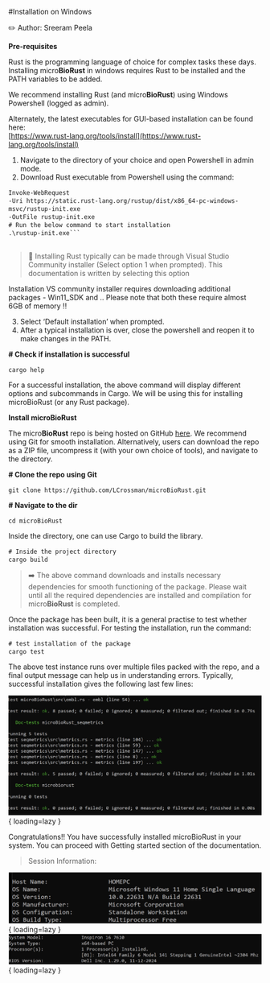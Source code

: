 #Installation on Windows

:pencil2:   Author: Sreeram Peela

**Pre-requisites**

Rust is the programming language of choice for complex tasks these days. Installing micro**BioRust**
in windows requires Rust to be installed and the PATH variables to be added.  

We recommend installing Rust (and micro**BioRust**) using Windows Powershell (logged as admin).  

Alternately, the latest executables for GUI-based installation can be found here:  
[https://www.rust-lang.org/tools/install](https://www.rust-lang.org/tools/install)

1. Navigate to the directory of your choice and open Powershell in admin mode.
2. Download Rust executable from Powershell using the command:  

```
Invoke-WebRequest
-Uri https://static.rust-lang.org/rustup/dist/x86_64-pc-windows-msvc/rustup-init.exe
-OutFile rustup-init.exe
# Run the below command to start installation
.\rustup-init.exe```
  
```
> :mega: Installing Rust typically can be made through Visual Studio Community installer (Select option 1 when prompted). This documentation is written by selecting this option  

Installation VS community installer requires downloading additional packages - Win11_SDK and .. Please note that both these require almost 6GB of memory !!  
  
3.  Select ‘Default installation’ when prompted.  
4.  After a typical installation is over, close the powershell and reopen it to make changes in the PATH.  
  
**# Check if installation is successful**  
```
cargo help
```
  
For a successful installation, the above command will display different options and subcommands in Cargo. We will be using this for installing microBioRust (or any Rust package).

**Install microBioRust**  

The micro**BioRust** repo is being hosted on GitHub [here](https://github.com/LCrossman/microBioRust). We recommend using Git for smooth installation. Alternatively, users can download the repo as a ZIP file, uncompress it (with your own choice of tools), and navigate to the directory.  
  

**# Clone the repo using Git**  
```
git clone https://github.com/LCrossman/microBioRust.git  
```  

**# Navigate to the dir**  
```
cd microBioRust
```  

Inside the directory, one can use Cargo to build the library.  

```
# Inside the project directory
cargo build
```
  
>:arrow_right: The above command downloads and installs necessary dependencies for smooth functioning of the package. Please wait until all the required dependencies are installed and compilation for micro**BioRust** is completed.  
  
  
Once the package has been built, it is a general practise to test whether installation was successful.  For testing the installation, run the command:  

```
# test installation of the package  
cargo test
```
  
The above test instance runs over multiple files packed with the repo, and a final output message can help us in understanding errors. Typically, successful installation gives the following last few lines:  

![Screen Image](assets/window_code.png){ loading=lazy }
  
Congratulations!! You have successfully installed microBioRust in your system. You can proceed with Getting started section of the documentation.  

> Session Information:  

![PC Specs](assets/pc_specs.png){ loading=lazy }
![System model](assets/system_model.png){ loading=lazy }
